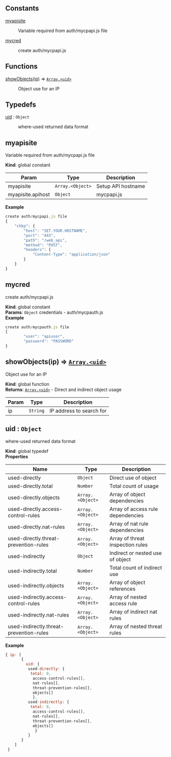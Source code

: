 ## Constants

<dl>
<dt><a href="#myapisite">myapisite</a></dt>
<dd><p>Variable required from auth/mycpapi.js file</p>
</dd>
<dt><a href="#mycred">mycred</a></dt>
<dd><p>create auth/mycpapi.js</p>
</dd>
</dl>

## Functions

<dl>
<dt><a href="#showObjects">showObjects(ip)</a> ⇒ <code><a href="#uid">Array.&lt;uid&gt;</a></code></dt>
<dd><p>Object use for an IP</p>
</dd>
</dl>

## Typedefs

<dl>
<dt><a href="#uid">uid</a> : <code>Object</code></dt>
<dd><p>where-used returned data format</p>
</dd>
</dl>

<a name="myapisite"></a>

## myapisite
Variable required from auth/mycpapi.js file

**Kind**: global constant  

| Param | Type | Description |
| --- | --- | --- |
| myapisite | <code>Array.&lt;Object&gt;</code> | Setup API hostname |
| myapisite.apihost | <code>Object</code> | mycpapi.js |

**Example**  
```js
create auth/mycpapi.js file
{
	"chkp": {
		"host": "SET.YOUR.HOSTNAME",
		"port": "443",
		"path": "/web_api",
		"method": "POST",
		"headers": {
			"Content-Type": "application/json"
		}
	}
}
```
<a name="mycred"></a>

## mycred
create auth/mycpapi.js

**Kind**: global constant  
**Params**: <code>Object</code> credentials - auth/mycpauth.js  
**Example**  
```js
create auth/mycpauth.js file
{
		"user": "apiuser",
		"password": "PASSWORD"
}
```
<a name="showObjects"></a>

## showObjects(ip) ⇒ [<code>Array.&lt;uid&gt;</code>](#uid)
Object use for an IP

**Kind**: global function  
**Returns**: [<code>Array.&lt;uid&gt;</code>](#uid) - Direct and indirect object usage  

| Param | Type | Description |
| --- | --- | --- |
| ip | <code>String</code> | IP address to search for |

<a name="uid"></a>

## uid : <code>Object</code>
where-used returned data format

**Kind**: global typedef  
**Properties**

| Name | Type | Description |
| --- | --- | --- |
| used-directly | <code>Object</code> | Direct use of object |
| used-directly.total | <code>Number</code> | Total count of usage |
| used-directly.objects | <code>Array.&lt;Object&gt;</code> | Array of object dependencies |
| used-directly.access-control-rules | <code>Array.&lt;Object&gt;</code> | Array of access rule dependencies |
| used-directly.nat-rules | <code>Array.&lt;Object&gt;</code> | Array of nat rule dependencies |
| used-directly.threat-prevention-rules | <code>Array.&lt;Object&gt;</code> | Array of threat inspection rules |
| used-indirectly | <code>Object</code> | Indirect or nested use of object |
| used-indirectly.total | <code>Number</code> | Total count of indirect use |
| used-indirectly.objects | <code>Array.&lt;Object&gt;</code> | Array of object references |
| used-indirectly.access-control-rules | <code>Array.&lt;Object&gt;</code> | Array of nested access rule |
| used-indirectly.nat-rules | <code>Array.&lt;Object&gt;</code> | Array of indirect nat rules |
| used-indirectly.threat-prevention-rules | <code>Array.&lt;Object&gt;</code> | Array of nested threat rules |

**Example**  
```js
{ ip: [
       {
         uid: {
	      used-directly: {
	       total: 0,
	        access-control-rules[],
	        nat-rules[],
	        threat-prevention-rules[],
	        objects[]
	        },
	      used-indirectly: {
	       total: 0,
	        access-control-rules[],
	        nat-rules[],
	        threat-prevention-rules[],
	        objects[]
             }
          }
       }
    ]
 }
```
